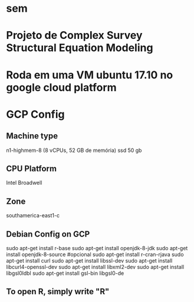 # sem
# Projeto de Complex Survey Structural Equation Modeling 
# Roda em uma VM ubuntu 17.10 no google cloud platform

# GCP Config 

## Machine type 
n1-highmem-8 (8 vCPUs, 52 GB de memória)
ssd 50 gb
## CPU Platform
Intel Broadwell
## Zone
southamerica-east1-c
## Debian Config on GCP
sudo apt-get install r-base
sudo apt-get install openjdk-8-jdk
sudo apt-get install openjdk-8-source #opcional
sudo apt-get install r-cran-rjava
sudo apt-get install curl
sudo apt-get install libssl-dev
sudo apt-get install libcurl4-openssl-dev
sudo apt-get install libxml2-dev
sudo apt-get install libgsl0ldbl
sudo apt-get install gsl-bin libgsl0-de
## To open R, simply write "R"